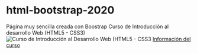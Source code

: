# html-bootstrap-2020
Página muy sencilla creada con Boostrap
Curso de Introducción al desarrollo Web (HTML5 - CSS3)
<img  src='https://cedavilu.com/wp-content/uploads/2021/11/banner-hotmart-opcional.png' alt='Curso de Introducción al Desarrollo Web (HTML5 - CSS3'>
<a href= 'https://go.hotmart.com/I61223770Q' >Información del curso<a/>
